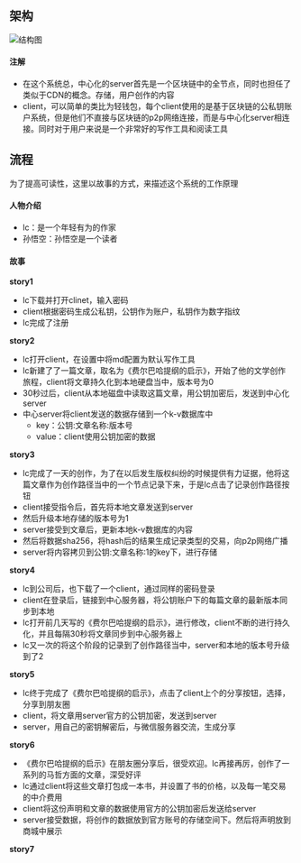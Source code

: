 ## 架构
![结构图](http://7xovlo.com1.z0.glb.clouddn.com/%E6%9E%B6%E6%9E%84.jpg)

#### 注解

* 在这个系统总，中心化的server首先是一个区块链中的全节点，同时也担任了类似于CDN的概念。存储，用户创作的内容
* client，可以简单的类比为轻钱包，每个client使用的是基于区块链的公私钥账户系统，但是他们不直接与区块链的p2p网络连接，而是与中心化server相连接。同时对于用户来说是一个非常好的写作工具和阅读工具

## 流程

为了提高可读性，这里以故事的方式，来描述这个系统的工作原理

#### 人物介绍

* lc：是一个年轻有为的作家
* 孙悟空：孙悟空是一个读者

#### 故事

__story1__

* lc下载并打开clinet，输入密码
* client根据密码生成公私钥，公钥作为账户，私钥作为数字指纹
* lc完成了注册


__story2__

* lc打开client，在设置中将md配置为默认写作工具
* lc新建了了一篇文章，取名为《费尔巴哈提纲的启示》，开始了他的文学创作旅程，client将文章持久化到本地硬盘当中，版本号为0
* 30秒过后，client从本地磁盘中读取这篇文章，用公钥加密后，发送到中心化server
* 中心server将client发送的数据存储到一个k-v数据库中
	* key：公钥:文章名称:版本号
	* value：client使用公钥加密的数据

__story3__

* lc完成了一天的创作，为了在以后发生版权纠纷的时候提供有力证据，他将这篇文章作为创作路径当中的一个节点记录下来，于是lc点击了记录创作路径按钮
* client接受指令后，首先将本地文章发送到server
* 然后升级本地存储的版本号为1
* server接受到文章后，更新本地k-v数据库的内容
* 然后将数据sha256，将hash后的结果生成记录类型的交易，向p2p网络广播
* server将内容拷贝到公钥:文章名称:1的key下，进行存储


__story4__

* lc到公司后，也下载了一个client，通过同样的密码登录
* client在登录后，链接到中心服务器，将公钥账户下的每篇文章的最新版本同步到本地
* lc打开前几天写的《费尔巴哈提纲的启示》，进行修改，client不断的进行持久化，并且每隔30秒将文章同步到中心服务器上
* lc又一次的将这个阶段的记录到了创作路径当中，server和本地的版本号升级到了2


__story5__

* lc终于完成了《费尔巴哈提纲的启示》，点击了client上个的分享按钮，选择，分享到朋友圈
* client，将文章用server官方的公钥加密，发送到server
* server，用自己的密钥解密后，与微信服务器交流，生成分享

__story6__

* 《费尔巴哈提纲的启示》在朋友圈分享后，很受欢迎。lc再接再厉，创作了一系列的马哲方面的文章，深受好评
* lc通过client将这些文章打包成一本书，并设置了书的价格，以及每一笔交易的中介费用
* client将这份声明和文章的数据使用官方的公钥加密后发送给server
* server接受数据，将创作的数据放到官方账号的存储空间下。然后将声明放到商城中展示

__story7__


